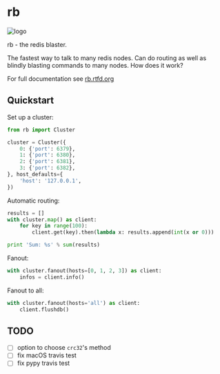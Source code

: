 # rb

![logo](https://github.com/getsentry/rb/blob/master/docs/_static/rb.png?raw=true)

rb - the redis blaster.

The fastest way to talk to many redis nodes.  Can do routing as well as
blindly blasting commands to many nodes.  How does it work?

For full documentation see [rb.rtfd.org](http://rb.rtfd.org/)

## Quickstart

Set up a cluster:

```python
from rb import Cluster

cluster = Cluster({
    0: {'port': 6379},
    1: {'port': 6380},
    2: {'port': 6381},
    3: {'port': 6382},
}, host_defaults={
    'host': '127.0.0.1',
})
```

Automatic routing:

```python
results = []
with cluster.map() as client:
    for key in range(100):
        client.get(key).then(lambda x: results.append(int(x or 0)))

print 'Sum: %s' % sum(results)
```

Fanout:

```python
with cluster.fanout(hosts=[0, 1, 2, 3]) as client:
    infos = client.info()
```

Fanout to all:

```python
with cluster.fanout(hosts='all') as client:
    client.flushdb()
```

## TODO

- [ ] option to choose `crc32`'s method
- [ ] fix macOS travis test
- [ ] fix pypy travis test

